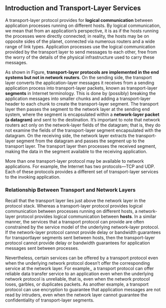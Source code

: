 ## Introduction and Transport-Layer Services
A transport-layer protocol provides for __logical communication__ between application processes running on different hosts. By logical communication, we mean that from an application’s perspective, it is as if the hosts running the processes were directly connected; in reality, the hosts may be on opposite sides of the planet, connected via numerous routers and a wide range of link types. Application processes use the logical communication provided by the transport layer to send messages to each other, free from the worry of the details of the physical infrastructure used to carry these messages.

As shown in Figure, __transport-layer protocols are implemented in the end systems but not in network routers__. On the sending side, the transport layer converts the application-layer messages it receives from a sending application process into transport-layer packets, known as transport-layer __segments__ in Internet terminology. This is done by (possibly) breaking the application messages into smaller chunks and adding a transport-layer header to each chunk to create the transport-layer segment. The transport layer then passes the segment to the network layer at the sending end system, where the segment is encapsulated within a __network-layer packet (a datagram)__ and sent to the destination. It’s important to note that network routers act only on the network-layer fields of the datagram; that is, they do not examine the fields of the transport-layer segment encapsulated with the datagram. On the receiving side, the network layer extracts the transport-layer segment from the datagram and passes the segment up to the transport layer. The transport layer then processes the received segment, making the data in the segment available to the receiving application.

More than one transport-layer protocol may be available to network applications. For example, the Internet has two protocols—TCP and UDP. Each of these protocols provides a different set of transport-layer services to the invoking application.

### Relationship Between Transport and Network Layers
Recall that the transport layer lies just above the network layer in the protocol stack. Whereas a transport-layer protocol provides logical communication between processes running on different hosts, a network-layer protocol provides logical communication between __hosts__. In a similar manner, the services that a transport protocol can provide are often constrained by the service model of the underlying network-layer protocol. If the network-layer protocol cannot provide delay or bandwidth guarantees for transportlayer segments sent between hosts, then the transport-layer protocol cannot provide delay or bandwidth guarantees for application messages sent between processes. 

Nevertheless, certain services can be offered by a transport protocol even when the underlying network protocol doesn’t offer the corresponding service at the network layer. For example,, a transport protocol can offer reliable data transfer service to an application even when the underlying network protocol is unreliable, that is, even when the network protocol loses, garbles, or duplicates packets. As another example, a transport protocol can use encryption to guarantee that application messages are not read by intruders, even when the network layer cannot guarantee the confidentiality of transport-layer segments.

